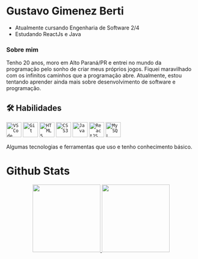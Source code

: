 
# Gustavo Gimenez Berti

* Atualmente cursando Engenharia de Software 2/4
* Estudando ReactJs e Java


### Sobre mim

Tenho 20 anos, moro em Alto Paraná/PR e entrei no mundo da programação pelo sonho de criar meus próprios jogos. Fiquei maravilhado com os infinitos caminhos que a programação abre. Atualmente, estou tentando aprender ainda mais sobre desenvolvimento de software e programação.

## 🛠 Habilidades

<code><img width="40px" src="https://cdn.jsdelivr.net/gh/devicons/devicon/icons/vscode/vscode-original.svg" title = "VSCode" /></code>
<code><img width="40px" src="https://cdn.jsdelivr.net/gh/devicons/devicon/icons/git/git-original.svg" title = "Git"/></code>
<code><img width="40px" src="https://cdn.jsdelivr.net/gh/devicons/devicon/icons/html5/html5-original-wordmark.svg" title = "HTML5"/></code>
<code><img width="40px" src="https://cdn.jsdelivr.net/gh/devicons/devicon/icons/css3/css3-original-wordmark.svg" title = "CSS3"/></code>
<code><img width="40px" src="https://cdn.jsdelivr.net/gh/devicons/devicon/icons/java/java-plain.svg" title = "Java"/></code>
<code><img width="40px" src="https://cdn.jsdelivr.net/gh/devicons/devicon/icons/react/react-original.svg" title = "ReactJS" /></code>
<code><img width="40px" src="https://cdn.jsdelivr.net/gh/devicons/devicon/icons/mysql/mysql-original.svg" title = "MySQL" /></code>

Algumas tecnologias e ferramentas que uso e tenho conhecimento básico.

# Github Stats
<p align="center">
<a href="https://github.com/gustavo-berti">
  <img height="180em" src="https://github-readme-stats-eight-theta.vercel.app/api?username=gustavo-berti&show_icons=true&theme=tokyonight&include_all_commits=true&count_private=true"/>
  <img height="180em" src="https://github-readme-stats-eight-theta.vercel.app/api/top-langs/?username=gustavo-berti&layout=compact&langs_count=8&theme=tokyonight&exclude_repo=ProjetoA"/>
</a>
</p>
